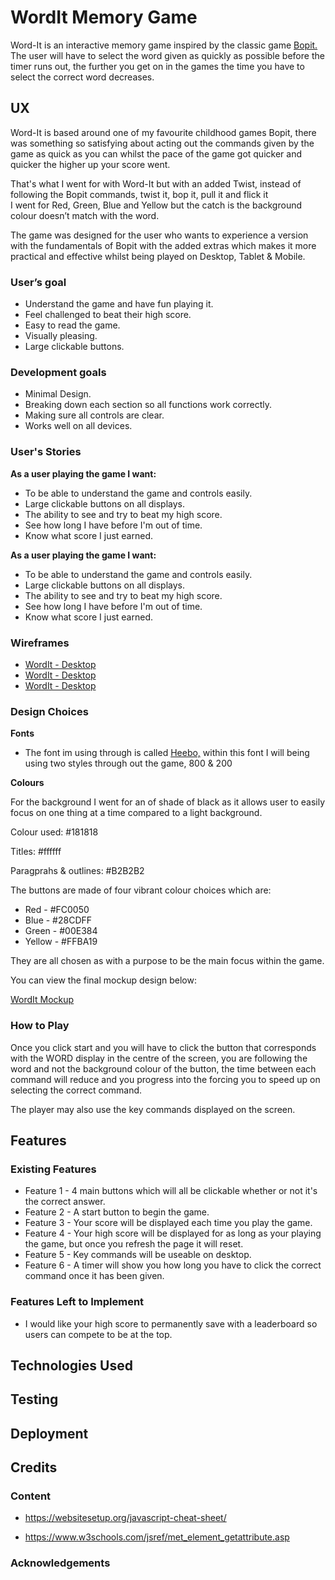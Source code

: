 # WordIt Memory Game

Word-It is an interactive memory game inspired by the classic game [Bopit.](https://en.wikipedia.org/wiki/Bop_It)  
The user will have to select the word given as quickly as possible before the timer runs out, 
the further you get on in the games the time you have to select the correct word decreases.

## UX

Word-It is based around one of my favourite childhood games Bopit, there was something so satisfying about acting out the commands given
by the game as quick as you can whilst the pace of the game got quicker and quicker the higher up your score went.

That's what I went for with Word-It but with an added Twist, instead of following the Bopit commands, twist it, bop it, pull it and flick it  
I went for Red, Green, Blue and Yellow but the catch is the background colour doesn’t match with the word.

The game was designed for the user who wants to experience a version with the fundamentals of Bopit with the added extras which makes it more 
practical and effective whilst being played on Desktop, Tablet & Mobile.

### User’s goal

* Understand the game and have fun playing it.
* Feel challenged to beat their high score.
* Easy to read the game.
* Visually pleasing.
* Large clickable buttons.

### Development goals

* Minimal Design.
* Breaking down each section so all functions work correctly.
* Making sure all controls are clear.
* Works well on all devices.

### User's Stories

**As a user playing the game I want:** 

* To be able to understand the game and controls easily.
* Large clickable buttons on all displays.
* The ability to see and try to beat my high score.
* See how long I have before I'm out of time.
* Know what score I just earned.

**As a user playing the game I want:**

* To be able to understand the game and controls easily.
* Large clickable buttons on all displays.
* The ability to see and try to beat my high score.
* See how long I have before I'm out of time.
* Know what score I just earned.

### Wireframes

* [WordIt - Desktop](assets/images/wireframes/wordit-desktop.png)
* [WordIt - Desktop](assets/images/wireframes/wordit-tablet.png)
* [WordIt - Desktop](assets/images/wireframes/wordit-mobile.png)

### Design Choices

**Fonts**

* The font im using through is called [Heebo,](https://fonts.google.com/specimen/Heebo?preview.text_type=custom) 
within this font I will being using two styles through out the game, 800 & 200

**Colours**

For the background I went for an of shade of black as it allows user to easily focus on one thing at a time compared to a light background.

Colour used: #181818

Titles: #ffffff

Paragprahs & outlines: #B2B2B2

The buttons are made of four vibrant colour choices which are:
* Red - #FC0050
* Blue - #28CDFF
* Green - #00E384
* Yellow - #FFBA19

They are all chosen as with a purpose to be the main focus within the game.

You can view the final mockup design below:

[WordIt Mockup](assets/images/wireframes/wordit-mockup.jpg)

### How to Play

Once you click start and you will have to click the button that corresponds with the WORD display in the centre of the screen, 
you are following the word and not the background colour of the button, the time between each command will reduce and you progress 
into the forcing you to speed up on selecting the correct command. 

The player may also use the key commands displayed on the screen.

## Features

### Existing Features

* Feature 1 - 4 main buttons which will all be clickable whether or not it's the correct answer.
* Feature 2 - A start button to begin the game.
* Feature 3 - Your score will be displayed each time you play the game.
* Feature 4 - Your high score will be displayed for as long as your playing the game, but once you refresh the page it will reset.
* Feature 5 - Key commands will be useable on desktop. 
* Feature 6 - A timer will show you how long you have to click the correct command once it has been given.

### Features Left to Implement

* I would like your high score to permanently save with a leaderboard so users can compete to be at the top.

## Technologies Used



## Testing



## Deployment



## Credits

### Content

* https://websitesetup.org/javascript-cheat-sheet/

* https://www.w3schools.com/jsref/met_element_getattribute.asp

### Acknowledgements




